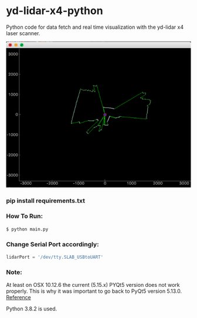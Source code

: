 
# yd-lidar-x4-python
Python code for data fetch and real time visualization with the yd-lidar x4 laser scanner.

![Screenshot visualization](/doku/real_time_plot.png)

### pip install requirements.txt

### How To Run:
```sh
$ python main.py
```

### Change Serial Port accordingly:
```python
lidarPort = '/dev/tty.SLAB_USBtoUART'
```

### Note:
At least on OSX 10.12.6 the current (5.15.x) PYQt5 version does not work properly. This is why it was important to go back to PyQt5 version 5.13.0. [Reference](https://forum.qt.io/topic/103273/error-in-my-first-qt5-program)

Python 3.8.2 is used.